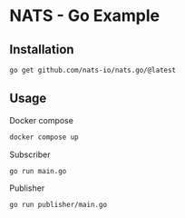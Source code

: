 # NATS - Go Example

## Installation
```bash
go get github.com/nats-io/nats.go/@latest
```
## Usage
Docker compose
```bash
docker compose up
```
Subscriber
```bash
go run main.go
```

Publisher

```bash
go run publisher/main.go
```